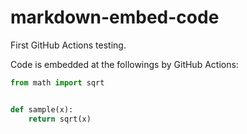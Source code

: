 # markdown-embed-code

First GitHub Actions testing.


Code is embedded at the followings by GitHub Actions:


```python:tests/src/sample.py
from math import sqrt


def sample(x):
    return sqrt(x)

```
